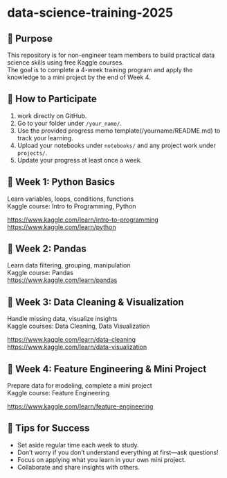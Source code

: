 # data-science-training-2025
## 🎯 Purpose

This repository is for non-engineer team members to build practical data science skills using free Kaggle courses.  
The goal is to complete a 4-week training program and apply the knowledge to a mini project by the end of Week 4.

## 👥 How to Participate

1. work directly on GitHub.
2. Go to your folder under `/your_name/`.
3. Use the provided progress memo template(/yourname/README.md) to track your learning.
4. Upload your notebooks under `notebooks/` and any project work under `projects/`.
5. Update your progress at least once a week.

## 📌 Week 1: Python Basics

Learn variables, loops, conditions, functions  
Kaggle course: Intro to Programming, Python  

https://www.kaggle.com/learn/intro-to-programming  
https://www.kaggle.com/learn/python  

## 📌 Week 2: Pandas

Learn data filtering, grouping, manipulation  
Kaggle course: Pandas  
https://www.kaggle.com/learn/pandas

## 📌 Week 3: Data Cleaning & Visualization

Handle missing data, visualize insights  
Kaggle courses: Data Cleaning, Data Visualization  

https://www.kaggle.com/learn/data-cleaning  
https://www.kaggle.com/learn/data-visualization  

## 📌 Week 4: Feature Engineering & Mini Project  

Prepare data for modeling, complete a mini project  
Kaggle course: Feature Engineering 

https://www.kaggle.com/learn/feature-engineering  

## 🧠 Tips for Success

- Set aside regular time each week to study.
- Don’t worry if you don’t understand everything at first—ask questions!
- Focus on applying what you learn in your own mini project.
- Collaborate and share insights with others.

